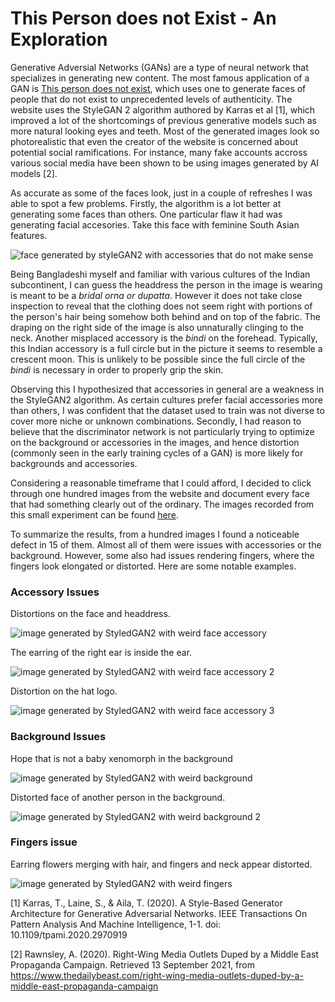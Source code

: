# This Person does not Exist - An Exploration

Generative Adversial Networks (GANs) are a type of neural network that specializes in generating new content. The most famous application of a GAN is [This person does not exist](https://thispersondoesnotexist.com/), which uses one to generate faces of people that do not exist to unprecedented levels of authenticity. The website uses the StyleGAN 2 algorithm authored by Karras et al [1], which improved a lot of the shortcomings of previous generative models such as more natural looking eyes and teeth. Most of the generated images look so photorealistic that even the creator of the website is concerned about potential social ramifications. For instance, many fake accounts accross various social media have been shown to be using images generated by AI models [2].

As accurate as some of the faces look, just in a couple of refreshes I was able to spot a few problems. Firstly, the algorithm is a lot better at generating some faces than others. One particular flaw it had was generating facial accesories. Take this face with feminine South Asian features.

![face generated by styleGAN2 with accessories that do not make sense](./accessory-issue/south-asian-looking-face.jfif)

Being Bangladeshi myself and familiar with various cultures of the Indian subcontinent, I can guess the headdress the person in the image is wearing is meant to be a _bridal orna or dupatta_. However it does not take close inspection to reveal that the clothing does not seem right with portions of the person's hair being somehow both behind and on top of the fabric. The draping on the right side of the image is also unnaturally clinging to the neck. Another misplaced accessory is the _bindi_ on the forehead. Typically, this Indian accessory is a full circle but in the picture it seems to resemble a crescent moon. This is unlikely to be possible since the full circle of the _bindi_ is necessary in order to properly grip the skin.

Observing this I hypothesized that accessories in general are a weakness in the StyleGAN2 algorithm. As certain cultures prefer facial accessories more than others, I was confident that the dataset used to train was not diverse to cover more niche or unknown combinations. Secondly, I had reason to believe that the discriminator network is not particularly trying to optimize on the background or accessories in the images, and hence  distortion (commonly seen in the early training cycles of a GAN) is more likely for backgrounds and accessories.

Considering a reasonable timeframe that I could afford, I decided to click through one hundred images from the website and document every face that had something clearly out of the ordinary. The images recorded from this small experiment can be found [here](https://github.com/rohanfaiyazkhan/report-on-this-person-does-not-exist).

To summarize the results, from a hundred images I found a noticeable defect in 15 of them. Almost all of them were issues with accessories or the background. However, some also had issues rendering fingers, where the fingers look elongated or distorted. Here are some notable examples.

### Accessory Issues

Distortions on the face and headdress.

![image generated by StyledGAN2 with weird face accessory](accessory-issue/not-quite-sure-if-there-is-lava-in-the-hair.jfif)

The earring of the right ear is inside the ear.

![image generated by StyledGAN2 with weird face accessory 2](accessory-issue/wierd-ear-accessory.jfif)

Distortion on the hat logo.

![image generated by StyledGAN2 with weird face accessory 3](accessory-issue/weird-hat-2.jfif)

### Background Issues

Hope that is not a baby xenomorph in the background

![image generated by StyledGAN2 with weird background](background-issue/disturbing-background.jfif)

Distorted face of another person in the background.

![image generated by StyledGAN2 with weird background 2](background-issue/weird-background.jfif)

### Fingers issue

Earring flowers merging with hair, and fingers and neck appear distorted.

![image generated by StyledGAN2 with weird fingers](fingers-issue/weird-fingers-neck.jfif)


[1] Karras, T., Laine, S., & Aila, T. (2020). A Style-Based Generator Architecture for Generative Adversarial Networks. IEEE Transactions On Pattern Analysis And Machine Intelligence, 1-1. doi: 10.1109/tpami.2020.2970919

[2] Rawnsley, A. (2020). Right-Wing Media Outlets Duped by a Middle East Propaganda Campaign. Retrieved 13 September 2021, from https://www.thedailybeast.com/right-wing-media-outlets-duped-by-a-middle-east-propaganda-campaign
